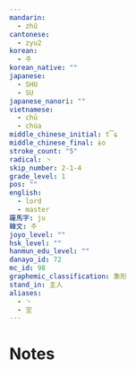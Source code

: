 ```yaml
---
mandarin:
  - zhǔ
cantonese:
  - zyu2
korean:
  - 주
korean_native: ""
japanese:
  - SHU
  - SU
japanese_nanori: ""
vietnamese:
  - chủ
  - chúa
middle_chinese_initial: t͡ɕ
middle_chinese_final: ɨo
stroke_count: "5"
radical: 丶
skip_number: 2-1-4
grade_level: 1
pos: ""
english:
  - lord
  - master
羅馬字: ju
韓文: 주
joyo_level: ""
hsk_level: ""
hanmun_edu_level: ""
danayo_id: 72
mc_id: 98
graphemic_classification: 象形
stand_in: 主人
aliases:
  - 丶
  - 宔
---
```


# Notes
